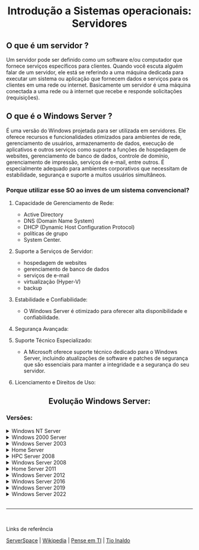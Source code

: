 <h1 align="center">Introdução a Sistemas operacionais: Servidores</h1>

## O que é um servidor ?

Um servidor pode ser definido como um software e/ou computador que fornece serviços específicos para clientes. Quando você escuta alguém falar de um servidor, ele está se referindo a uma máquina dedicada para executar um sistema ou aplicação que fornecem dados e serviços para os clientes em uma rede ou internet. Basicamente um servidor é uma máquina conectada a uma rede ou à internet que recebe e responde solicitações (requisições).

## O que é o Windows Server ?

É uma versão do Windows projetada para ser utilizada em servidores. Ele oferece recursos e funcionalidades otimizados para ambientes de rede, gerenciamento de usuários, armazenamento de dados, execução de aplicativos e outros serviços como suporte a funções de hospedagem de websites, gerenciamento de banco de dados, controle de domínio, gerenciamento de impressão, serviços de e-mail, entre outros. É especialmente adequado para ambientes corporativos que necessitam de estabilidade, segurança e suporte a muitos usuários simultâneos.

### Porque utilizar esse SO ao inves de um sistema convencional?

1. Capacidade de Gerenciamento de Rede:
    - Active Directory
	- DNS (Domain Name System)
	- DHCP (Dynamic Host Configuration Protocol)
	- políticas de grupo
	- System Center.

2. Suporte a Serviços de Servidor:
    - hospedagem de websites
	- gerenciamento de banco de dados
	- serviços de e-mail
	- virtualização (Hyper-V)
	- backup

3. Estabilidade e Confiabilidade:

    - O Windows Server é otimizado para oferecer alta disponibilidade e confiabilidade. 

4. Segurança Avançada:

5. Suporte Técnico Especializado:

    - A Microsoft oferece suporte técnico dedicado para o Windows Server, incluindo atualizações de software e patches de segurança que são essenciais para manter a integridade e a segurança do seu servidor.

6. Licenciamento e Direitos de Uso: 

<h2 align="center">Evolução Windows Server:</h1>

### Versões:

<details>
    <summary>Windows NT Server</summary>

</br>

<p align="center">
  <img src="https://github.com/peagaaa/Win-Server/blob/main/Assets/WinNT.png" alt="Imagem Windows NT">
</p>

    Edições:

    3.1 (Data de lançamento: 27/07/1993)
        Versões:
            Advanced Server
            Workstation

    3.5 (Data de lançamento: 21/09/1994)
        Versões:
            Workstation
            Server

    3.51 (Data de lançamento: 30/05/1995)
        Versões:
            Workstation
            Server

    4.0 (Data de lançamento: 29/07/1996)
        Versões:
            Workstation 
            Server
            Server Enterprise Edition
            Terminal Server
            Embedded

</details>

<details>
    <summary>Windows 2000 Server</summary>

    Data de lançamento: 17/02/2000
</br>

<p align="center">
  <img src="https://github.com/peagaaa/Win-Server/blob/main/Assets/Win2000.png" alt="Imagem Windows 2000">
</p>

    Funcionalidades: 

        Active Directory
        DNS Server
        DHCP Server
        Group Policy
        MMC
        Desfragmentação de disco
        Proteção de arquivos críticos do sistema

    Edições:

        Professional
        Server
        Advanced Server
        Datacenter Server

</details>

<details>
    <summary>Windows Server 2003</summary>

    Data de lançamento: 24/04/2003

</br>

<p align="center">
  <img src="https://github.com/peagaaa/Win-Server/blob/main/Assets/Win2003.png" alt="Imagem Windows 2003">
</p>

    Windows Server 2003 R2 (Data de lançamento: 06/12/2005)

    Funcionalidades:

        Nova versão do servidor IIS
        Internet Explorer 6
        Prevenção de Execução de Dados (DEP)
        Windows Media Player versão 10
        Assistente de Configuração de Segurança
        Adição de recursos de rede

    Edições:

        Datacenter Edition
        Enterprise Edition
        Standard Edition
        Web Edition


</details>

<details>
    <summary>Home Server</summary>

    Data de lançamento: 07/11/2007

    Versão do Windows Server para servidores domésticos

</details>

<details>
    <summary>HPC Server 2008</summary>

    Data de lançamento: 22/09/2008

    Desenvolvido para computação de alto desempenho e resolução de problemas complexos, como:

        Decodificação de genomas
        Animação de filmes
        Análise de riscos financeiros
        Simplificação de simulação de testes de colisão
        Modelagem de soluções de meteorologia global
        Dinâmica de fluido computacional (CFD) e outros problemas altamente complexos.

    Funcionalidades:

        Integração com o Windows Azure na qual pode-se usar recursos em execução de um Datacenter do Windows, para ampliar a capacidade de seu cluster do Windows HPC local.
    
        Com o Windows HPC pode-se usar computadores inativos com Windows 7 para estender a capacidade de computação dos clusters existentes sem precisar comprar hardware adicional.

</details>

<details>
    <summary>Windows Server 2008</summary>

    Data de lançamento: 27/02/2008

</br>

<p align="center">
  <img src="https://github.com/peagaaa/Win-Server/blob/main/Assets/Win2008.png" alt="Imagem Windows 2008">
</p>

    Versões:

        Windows Server 2008 R2 (Data de lançamento: 22/10/2009)

    Funcionalidades:

        Virtualização Hyper-V 
        Server Core (Configuração e manutenção é feita inteiramente através de janelas de interface de linha de comando ou conectando-se à máquina remotamente)
        BitLocker
        IPv6 nativo
        Rede sem fio nativa
        Recuperação baseadas em imagem
        ASLR (randomização de layout de espaço de endereço)
        Firewall do Windows melhorado com configuração padrão segura
        Clustering de failover
        Windows System Resource Manager (gerenciamento de recursos e pode ser usado para controlar a quantidade de recursos que um processo ou um usuário pode usar com base nas prioridades de negócios).
        Melhorias no núcleo do SO
        Melhorias no Active Directory
        Melhorias relacionadas a políticas
        Aperfeiçoamentos de protocolo e criptografia

    Edições:

        Standard
        Enterprise 
        Datacenter 
        Web Server 

</details>

<details>
    <summary>Home Server 2011</summary>

    Data de lançamento: 06/04/2011

     Sistema operacional para servidores domésticos desenvolvido pela Microsoft para suceder o Windows Home Server.

</details>

<details>
    <summary>Windows Server 2012</summary>

</br>

<p align="center">
  <img src="https://github.com/peagaaa/Win-Server/blob/main/Assets/Win2012.png" alt="Imagem Windows 2012">
</p>

    Data de lançamento: 04/09/2012

    Versões: 
    
        Windows Server 2012 R2 (Data de lançamento: 18/10/2013)

    Funcionalidades:

        Interface do Windows 8
        Opções de instalação "Server Core" e "Server com uma GUI" 
        Nova versão do Gerenciador de Servidor
        Nova versão do Gerenciador de tarefas
        Nova versão do Hyper-V
        Servidor web IIS 8.0 da própria Microsoft

    Edições:

        Datacenter
        Standard
        Essentials
        Foundation

</details>

<details>
    <summary>Windows Server 2016</summary>

</br>

<p align="center">
  <img src="https://github.com/peagaaa/Win-Server/blob/main/Assets/Win2016.png" alt="Imagem Windows 2016">
</p>

    Data de lançamento: 12/10/2016

    Funcionalidades:

        Contêineres Windows
        Nano Server
        Interface do Windows 10
        Introdução a recursos para computação em nuvem
        Sistema de ficheiros distribuídos (DFS - Distributed File System)
        Serviços de Terminal (Terminal Services)
        Sistema de logs para anormalidades 

    Edições:

        Nano Server
        Stardard
        Datacenter
        Essentials

</details>

<details>
    <summary>Windows Server 2019</summary>

</br>

<p align="center">
  <img src="https://github.com/peagaaa/Win-Server/blob/main/Assets/Win2019.jpg" alt="Imagem Windows 2019">
</p>

    Data de lançamento: 

    Funcionalidades:

        Melhorias nas tecnologias para computação em nuvem (Windows Azure)

        Windows Admin Center: Uma nova maneira de administrar remotamente a infraestrutura do servidor, melhorar a infraestrutura hiperconvergente e o suporte profundo para o subsistema Linux.   

        Melhorias no desempenho da rede para cargas de trabalho virtuais
        Contêineres do Linux no Windows
        Infraestrutura Hiper-Convergente (IHC)
        Suporte do Kubernetes

</details>

<details>
    <summary>Windows Server 2022</summary>

</br>

<p align="center">
  <img src="https://github.com/peagaaa/Win-Server/blob/main/Assets/Win2022.png" alt="Imagem Windows 2022">
</p>

    Funcionalidades:

    Mais recursos de segurança:

        TPM 2.0[8]
        Servidor de núcleo seguro
        Credential Guard 
        Hypervisor-protected Code Integrity (HVCI)
        Inicialização segura do UEFI
        Proteção de inicialização DMA
        DNS sobre HTTPS
        Criptografia AES-256 no SMB

    Mais recurso de Armazenamento:

        Serviço de Migração de Armazenamento (SMS)
        Compressão do Server Message Block (SMB)
        Segurança e desempenho do armazenamento

    Benefícios do Azure hybrid

    Edições:

        Essentials: Destinado a pequenas empresas, máximo de 25 usuários e 50 dispositivos.

        Standard: Destinado a ambientes VCC físicos ou fracos, Apenas duas máquinas virtuais e um host Hyper-V são considerados utilizáveis.

        Datacenter: Destinado a data centers altamente virtualizados e ambientes de nuvem.

        Azure Datacenter: Projetado para a plataforma Microsoft Azure.

</details>

</br>

-------

</br>

Links de referência

[ServerSpace](https://serverspace.com.br/support/help/windows-server-versions-editions-licensing/) | [Wikipedia](https://pt.wikipedia.org/wiki/Windows_Server) | [Pense em TI](https://penseemti.com.br/artigos/a-historia-do-windows-server/) | [Tio Inaldo](https://tioinaldo.com/saiba-tudo-sobre-windows-microsoft-server/)
